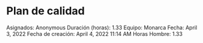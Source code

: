# Plan de calidad

Asignados: Anonymous
Duración (horas): 1.33
Equipo: Monarca
Fecha: April 3, 2022
Fecha de creación: April 4, 2022 11:14 AM
Horas Hombre: 1.33